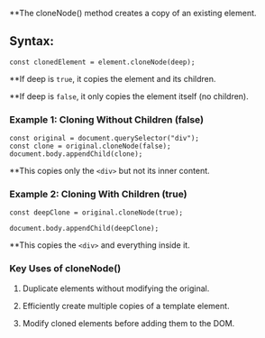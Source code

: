 **The cloneNode() method creates a copy of an existing element.

## Syntax:

```
const clonedElement = element.cloneNode(deep);
```

**If deep is `true`, it copies the element and its children.

**If deep is `false`, it only copies the element itself (no children).


### Example 1: Cloning Without Children (false)

```
const original = document.querySelector("div");
const clone = original.cloneNode(false);
document.body.appendChild(clone);
```


**This copies only the `<div>` but not its inner content.


### Example 2: Cloning With Children (true)

```
const deepClone = original.cloneNode(true);

document.body.appendChild(deepClone);
```


**This copies the `<div>` and everything inside it.


### Key Uses of cloneNode()

1. Duplicate elements without modifying the original.

2. Efficiently create multiple copies of a template element.

3. Modify cloned elements before adding them to the DOM.